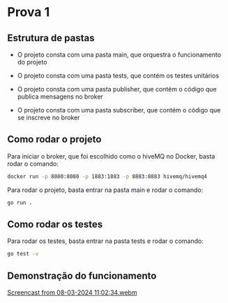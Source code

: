 # Prova 1

## Estrutura de pastas

* O projeto consta com uma pasta main, que orquestra o funcionamento do projeto

* O projeto consta com uma pasta tests, que contém os testes unitários

* O projeto consta com uma pasta publisher, que contém o código que publica mensagens no broker

* O projeto consta com uma pasta subscriber, que contém o código que se inscreve no broker

## Como rodar o projeto

Para iniciar o broker, que foi escolhido como o hiveMQ no Docker, basta rodar o comando:

```bash
docker run -p 8080:8080 -p 1883:1883 -p 8883:8883 hivemq/hivemq4
```

Para rodar o projeto, basta entrar na pasta main e rodar o comando:

```bash
go run .
```

## Como rodar os testes

Para rodar os testes, basta entrar na pasta tests e rodar o comando:

```bash
go test -v
```

## Demonstração do funcionamento

[Screencast from 08-03-2024 11:02:34.webm](https://github.com/Pablo-RLV/Inteli-M9-T2/assets/99209107/fe5bd563-946d-4c36-a899-2996d87e7014)
